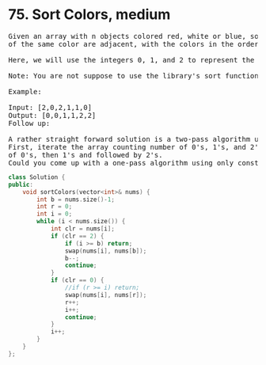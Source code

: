 # 75. Sort Colors, medium

<pre>
Given an array with n objects colored red, white or blue, sort them in-place so that objects
of the same color are adjacent, with the colors in the order red, white and blue.

Here, we will use the integers 0, 1, and 2 to represent the color red, white, and blue respectively.

Note: You are not suppose to use the library's sort function for this problem.

Example:

Input: [2,0,2,1,1,0]
Output: [0,0,1,1,2,2]
Follow up:

A rather straight forward solution is a two-pass algorithm using counting sort.
First, iterate the array counting number of 0's, 1's, and 2's, then overwrite array with total number
of 0's, then 1's and followed by 2's.
Could you come up with a one-pass algorithm using only constant space?
</pre>
```c++
class Solution {
public:
    void sortColors(vector<int>& nums) {
        int b = nums.size()-1;
        int r = 0;
        int i = 0;
        while (i < nums.size()) {
            int clr = nums[i];
            if (clr == 2) {
                if (i >= b) return;
                swap(nums[i], nums[b]);
                b--;
                continue;
            }
            if (clr == 0) {
                //if (r >= i) return;
                swap(nums[i], nums[r]);
                r++;
                i++;
                continue;
            }
            i++;
        }
    }
};
```